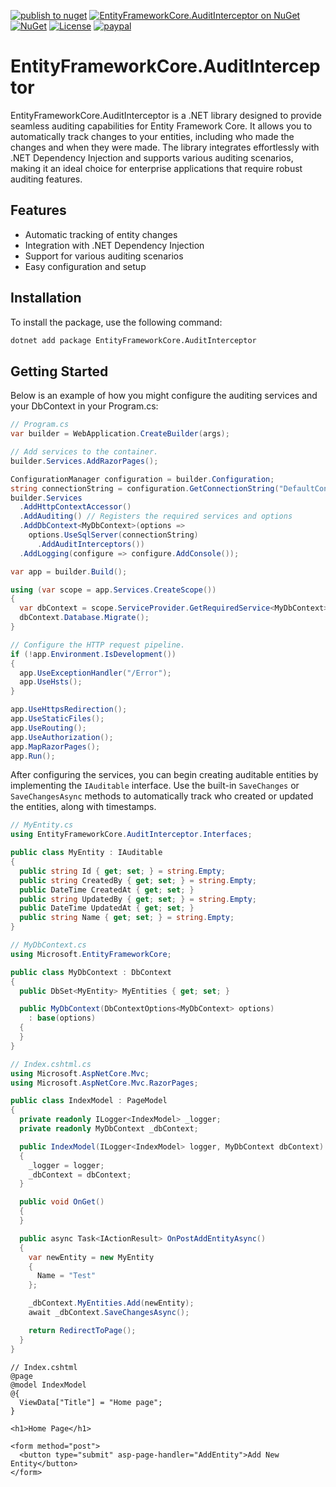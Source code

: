 [![publish to nuget](https://github.com/ShadyNagy/EntityFrameworkCore.AuditInterceptor/actions/workflows/nugt-publish.yml/badge.svg)](https://github.com/ShadyNagy/EntityFrameworkCore.AuditInterceptor/actions/workflows/nugt-publish.yml)
[![EntityFrameworkCore.AuditInterceptor on NuGet](https://img.shields.io/nuget/v/EntityFrameworkCore.AuditInterceptor?label=EntityFrameworkCore.AuditInterceptor)](https://www.nuget.org/packages/EntityFrameworkCore.AuditInterceptor/)
[![NuGet](https://img.shields.io/nuget/dt/EntityFrameworkCore.AuditInterceptor)](https://www.nuget.org/packages/EntityFrameworkCore.AuditInterceptor)
[![License](https://img.shields.io/badge/License-MIT-blue.svg)](https://github.com/ShadyNagy/EntityFrameworkCore.AuditInterceptor/blob/main/LICENSE)
[![paypal](https://img.shields.io/badge/PayPal-tip%20me-green.svg?logo=paypal)](https://www.paypal.me/shadynagy)

# EntityFrameworkCore.AuditInterceptor

EntityFrameworkCore.AuditInterceptor is a .NET library designed to provide seamless auditing capabilities for Entity Framework Core. It allows you to automatically track changes to your entities, including who made the changes and when they were made. The library integrates effortlessly with .NET Dependency Injection and supports various auditing scenarios, making it an ideal choice for enterprise applications that require robust auditing features.

## Features

- Automatic tracking of entity changes
- Integration with .NET Dependency Injection
- Support for various auditing scenarios
- Easy configuration and setup

## Installation

To install the package, use the following command:

```sh
dotnet add package EntityFrameworkCore.AuditInterceptor
```

## Getting Started

Below is an example of how you might configure the auditing services and your DbContext in your Program.cs:

```csharp
// Program.cs
var builder = WebApplication.CreateBuilder(args);

// Add services to the container.
builder.Services.AddRazorPages();

ConfigurationManager configuration = builder.Configuration;
string connectionString = configuration.GetConnectionString("DefaultConnection")!;
builder.Services
  .AddHttpContextAccessor()
  .AddAuditing() // Registers the required services and options
  .AddDbContext<MyDbContext>(options =>
    options.UseSqlServer(connectionString)
      .AddAuditInterceptors())
  .AddLogging(configure => configure.AddConsole());

var app = builder.Build();

using (var scope = app.Services.CreateScope())
{
  var dbContext = scope.ServiceProvider.GetRequiredService<MyDbContext>();
  dbContext.Database.Migrate();
}

// Configure the HTTP request pipeline.
if (!app.Environment.IsDevelopment())
{
  app.UseExceptionHandler("/Error");
  app.UseHsts();
}

app.UseHttpsRedirection();
app.UseStaticFiles();
app.UseRouting();
app.UseAuthorization();
app.MapRazorPages();
app.Run();
```

After configuring the services, you can begin creating auditable entities by implementing the `IAuditable` interface. Use the built-in `SaveChanges` or `SaveChangesAsync` methods to automatically track who created or updated the entities, along with timestamps.

```csharp
// MyEntity.cs
using EntityFrameworkCore.AuditInterceptor.Interfaces;

public class MyEntity : IAuditable
{
  public string Id { get; set; } = string.Empty;
  public string CreatedBy { get; set; } = string.Empty;
  public DateTime CreatedAt { get; set; }
  public string UpdatedBy { get; set; } = string.Empty;
  public DateTime UpdatedAt { get; set; }
  public string Name { get; set; } = string.Empty;
}
```

```csharp
// MyDbContext.cs
using Microsoft.EntityFrameworkCore;

public class MyDbContext : DbContext
{
  public DbSet<MyEntity> MyEntities { get; set; }

  public MyDbContext(DbContextOptions<MyDbContext> options)
    : base(options)
  {
  }
}
```

```csharp
// Index.cshtml.cs
using Microsoft.AspNetCore.Mvc;
using Microsoft.AspNetCore.Mvc.RazorPages;

public class IndexModel : PageModel
{
  private readonly ILogger<IndexModel> _logger;
  private readonly MyDbContext _dbContext;

  public IndexModel(ILogger<IndexModel> logger, MyDbContext dbContext)
  {
    _logger = logger;
    _dbContext = dbContext;
  }

  public void OnGet()
  {
  }

  public async Task<IActionResult> OnPostAddEntityAsync()
  {
    var newEntity = new MyEntity
    {
      Name = "Test"
    };

    _dbContext.MyEntities.Add(newEntity);
    await _dbContext.SaveChangesAsync();

    return RedirectToPage();
  }
}
```

```aspnetcorerazor
// Index.cshtml
@page
@model IndexModel
@{
  ViewData["Title"] = "Home page";
}

<h1>Home Page</h1>

<form method="post">
  <button type="submit" asp-page-handler="AddEntity">Add New Entity</button>
</form>
```
